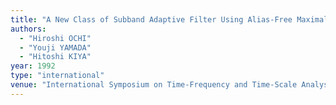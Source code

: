 ```yaml
---
title: "A New Class of Subband Adaptive Filter Using Alias-Free Maximally Decimated DFT-Bank"
authors:
  - "Hiroshi OCHI"
  - "Youji YAMADA"
  - "Hitoshi KIYA"
year: 1992
type: "international"
venue: "International Symposium on Time-Frequency and Time-Scale Analysis, 1992-10-01."
---
```

